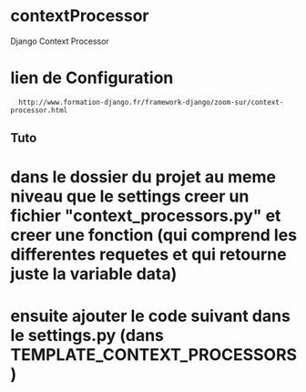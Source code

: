 # contextProcessor
Django Context Processor

# lien de Configuration

      http://www.formation-django.fr/framework-django/zoom-sur/context-processor.html


## Tuto 

# dans le dossier du projet au meme niveau que le settings creer un fichier "context_processors.py" et creer une fonction (qui comprend les differentes requetes et qui retourne juste la variable data)

# ensuite ajouter le code suivant dans le settings.py (dans TEMPLATE_CONTEXT_PROCESSORS)
